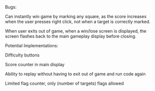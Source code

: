 Bugs:

Can instantly win game by marking any square, as the score increases when the user presses right click, not when a target is correctly marked.

When user exits out of game, when a win/lose screen is displayed, the screen flashes back to the main gameplay display before closing.


Potential Implementations:

Difficulty buttons

Score counter in main display

Ability to replay without having to exit out of game and run code again

Limited flag counter, only (number of targets) flags allowed
